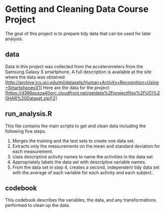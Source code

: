 # Getting and Cleaning Data Course Project
The goal of this project is to prepare tidy data that can be used for later analysis. 


## data
Data in this project was collected from the accelerometers from the Samsung Galaxy S smartphone. 
A full description is available at the site where the data was obtained:
[http://archive.ics.uci.edu/ml/datasets/Human+Activity+Recognition+Using+Smartphones][1]
Here are the data for the project:
[https://d396qusza40orc.cloudfront.net/getdata%2Fprojectfiles%2FUCI%20HAR%20Dataset.zip][2]


## run_analysis.R
This file contains the main scripts to get and clean data including the following five steps.

 1. Merges the training and the test sets to create one data set.
 2. Extracts only the measurements on the mean and standard deviation for each measurement. 
 3. Uses descriptive activity names to name the activities in the data set 
 4. Appropriately labels the data set with descriptive variable names. 
 5. From the data set in step 4, creates a second, independent tidy data set with the average of each variable for each activity and each subject.


## codebook 
This codebook describes the variables, the data, and any transformations performed to clean up the data.


  [1]: http://archive.ics.uci.edu/ml/datasets/Human+Activity+Recognition+Using+Smartphones
  [2]: https://d396qusza40orc.cloudfront.net/getdata/projectfiles/UCI%20HAR%20Dataset.zip